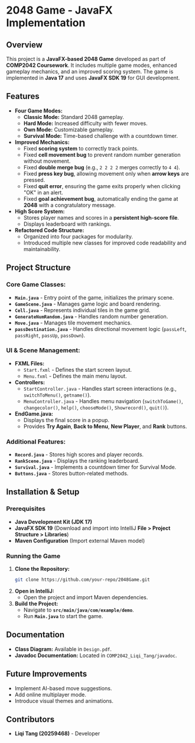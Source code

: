 # 2048 Game - JavaFX Implementation

## Overview
This project is a **JavaFX-based 2048 Game** developed as part of **COMP2042 Coursework**. It includes multiple game modes, enhanced gameplay mechanics, and an improved scoring system. The game is implemented in **Java 17** and uses **JavaFX SDK 19** for GUI development.

## Features
- **Four Game Modes:**
  - **Classic Mode:** Standard 2048 gameplay.
  - **Hard Mode:** Increased difficulty with fewer moves.
  - **Own Mode:** Customizable gameplay.
  - **Survival Mode:** Time-based challenge with a countdown timer.
- **Improved Mechanics:**
  - Fixed **scoring system** to correctly track points.
  - Fixed **cell movement bug** to prevent random number generation without movement.
  - Fixed **double merge bug** (e.g., `2 2 2 2` merges correctly to `4 4`).
  - Fixed **press key bug**, allowing movement only when **arrow keys** are pressed.
  - Fixed **quit error**, ensuring the game exits properly when clicking "OK" in an alert.
  - Fixed **goal achievement bug**, automatically ending the game at **2048** with a congratulatory message.
- **High Score System:**
  - Stores player names and scores in a **persistent high-score file**.
  - Displays leaderboard with rankings.
- **Refactored Code Structure:**
  - Organized into four packages for modularity.
  - Introduced multiple new classes for improved code readability and maintainability.

## Project Structure
### Core Game Classes:
- **`Main.java`** - Entry point of the game, initializes the primary scene.
- **`GameScene.java`** - Manages game logic and board rendering.
- **`Cell.java`** - Represents individual tiles in the game grid.
- **`GenerateNumRandom.java`** - Handles random number generation.
- **`Move.java`** - Manages tile movement mechanics.
- **`passDestination.java`** - Handles directional movement logic (`passLeft`, `passRight`, `passUp`, `passDown`).

### UI & Scene Management:
- **FXML Files:**
  - `Start.fxml` - Defines the start screen layout.
  - `Menu.fxml` - Defines the main menu layout.
- **Controllers:**
  - `StartController.java` - Handles start screen interactions (e.g., `switchToMenu()`, `getname()`).
  - `MenuController.java` - Handles menu navigation (`switchToGame()`, `changecolor()`, `help()`, `chooseMode()`, `Showrecord()`, `quit()`).
- **EndGame.java:**
  - Displays the final score in a popup.
  - Provides **Try Again**, **Back to Menu**, **New Player**, and **Rank** buttons.

### Additional Features:
- **`Record.java`** - Stores high scores and player records.
- **`RankScene.java`** - Displays the ranking leaderboard.
- **`Survival.java`** - Implements a countdown timer for Survival Mode.
- **`Buttons.java`** - Stores button-related methods.

## Installation & Setup
### Prerequisites
- **Java Development Kit (JDK 17)**
- **JavaFX SDK 19** (Download and import into IntelliJ **File > Project Structure > Libraries**)
- **Maven Configuration** (Import external Maven model)

### Running the Game
1. **Clone the Repository:**
   ```sh
   git clone https://github.com/your-repo/2048Game.git
   ```
2. **Open in IntelliJ:**
   - Open the project and import Maven dependencies.
3. **Build the Project:**
   - Navigate to **`src/main/java/com/example/demo`**.
   - Run **`Main.java`** to start the game.

## Documentation
- **Class Diagram:** Available in `Design.pdf`.
- **Javadoc Documentation:** Located in `COMP2042_Liqi_Tang/javadoc`.

## Future Improvements
- Implement AI-based move suggestions.
- Add online multiplayer mode.
- Introduce visual themes and animations.

## Contributors
- **Liqi Tang (20259468)** - Developer
